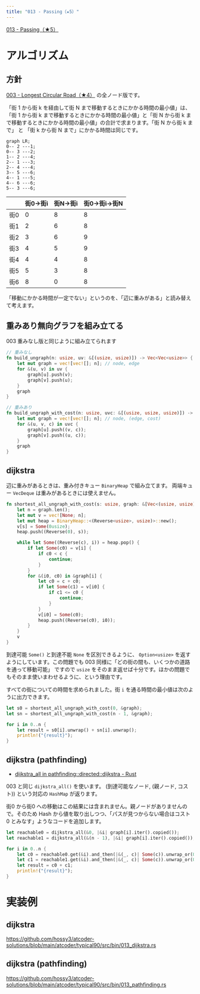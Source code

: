 ```yaml
---
title: "013 - Passing（★5）"
---
```


[013 \- Passing（★5）](https://atcoder.jp/contests/typical90/tasks/typical90_m)

# アルゴリズム

## 方針

[003 - Longest Circular Road（★4）](./typical90_003) の全ノード版です。

「街 1 から街 k を経由して街 N まで移動するときにかかる時間の最小値」は、「街 1 から街 k まで移動するときにかかる時間の最小値」と「街 N から街 k まで移動するときにかかる時間の最小値」の合計で求まります。「街 N から街 k まで」 と 「街 k から街 N まで」にかかる時間は同じです。

```mermaid
graph LR;
0-- 2 ---1;
0-- 3 ---2;
1-- 2 ---4;
2-- 1 ---3;
2-- 4 ---4;
3-- 5 ---6;
4-- 1 ---5;
4-- 6 ---6;
5-- 3 ---6;
```

||街0→街i|街N→街i|街0→街i→街N|
|---|---|---|---|
|街0|0|8|8|
|街1|2|6|8|
|街2|3|6|9|
|街3|4|5|9|
|街4|4|4|8|
|街5|5|3|8|
|街6|8|0|8|

「移動にかかる時間が一定でない」というのを、「辺に重みがある」と読み替えて考えます。


## 重みあり無向グラフを組み立てる

003 重みなし版と同じように組み立てられます

```rust
// 重みなし
fn build_ungraph(n: usize, uv: &[(usize, usize)]) -> Vec<Vec<usize>> {
    let mut graph = vec![vec![]; n]; // node, edge
    for &(u, v) in uv {
        graph[u].push(v);
        graph[v].push(u);
    }
    graph
}

// 重みあり
fn build_ungraph_with_cost(n: usize, uvc: &[(usize, usize, usize)]) -> Vec<Vec<(usize, usize)>> {
    let mut graph = vec![vec![]; n]; // node, (edge, cost)
    for &(u, v, c) in uvc {
        graph[u].push((v, c));
        graph[v].push((u, c));
    }
    graph
}
```

## dijkstra

辺に重みがあるときは、重み付きキュー `BinaryHeap` で組み立てます。 両端キュー `VecDeque` は重みがあるときには使えません。

```rust
fn shortest_all_ungraph_with_cost(s: usize, graph: &[Vec<(usize, usize)>]) -> Vec<Option<usize>> {
    let n = graph.len();
    let mut v = vec![None; n];
    let mut heap = BinaryHeap::<(Reverse<usize>, usize)>::new();
    v[s] = Some(0usize);
    heap.push((Reverse(0), s));

    while let Some((Reverse(c), i)) = heap.pop() {
        if let Some(c0) = v[i] {
            if c0 < c {
                continue;
            }
        }
        for &(i0, c0) in &graph[i] {
            let c0 = c + c0;
            if let Some(c1) = v[i0] {
                if c1 <= c0 {
                    continue;
                }
            }
            v[i0] = Some(c0);
            heap.push((Reverse(c0), i0));
        }
    }
    v
}
```

到達可能 `Some()` と到達不能 `None` を区別できるように、 `Option<usize>` を返すようにしています。この問題でも 003 同様に「どの街の間も、いくつかの道路を通って移動可能」 ですので `usize` をそのまま返せば十分です。ほかの問題でもそのまま使いまわせるように、という理由です。

すべての街についての時間を求められました。街 `i` を通る時間の最小値は次のように出力できます。

```rust
let s0 = shortest_all_ungraph_with_cost(0, &graph);
let sn = shortest_all_ungraph_with_cost(n - 1, &graph);

for i in 0..n {
    let result = s0[i].unwrap() + sn[i].unwrap();
    println!("{result}");
}
```


## dijkstra (pathfinding)

* [dijkstra\_all in pathfinding::directed::dijkstra \- Rust](https://docs.rs/pathfinding/latest/pathfinding/directed/dijkstra/fn.dijkstra_all.html)

003 と同じ `dijkstra_all()` を使います。 (到達可能なノード, (親ノード, コスト)) という対応の `HashMap` が返ります。

街0 から街0 への移動はこの結果には含まれません。親ノードがありませんので。そのため Hash から値を取り出しつつ、「パスが見つからない場合はコスト 0 とみなす」ようなコードを追加します。

```rust
let reachable0 = dijkstra_all(&0, |&i| graph[i].iter().copied());
let reachable1 = dijkstra_all(&(n - 1), |&i| graph[i].iter().copied());

for i in 0..n {
    let c0 = reachable0.get(&i).and_then(|&(_, c)| Some(c)).unwrap_or(0);
    let c1 = reachable1.get(&i).and_then(|&(_, c)| Some(c)).unwrap_or(0);
    let result = c0 + c1;
    println!("{result}");
}
```

# 実装例

## dijkstra
https://github.com/hossy3/atcoder-solutions/blob/main/atcoder/typical90/src/bin/013_dijkstra.rs

## dijkstra (pathfinding)
https://github.com/hossy3/atcoder-solutions/blob/main/atcoder/typical90/src/bin/013_pathfinding.rs
